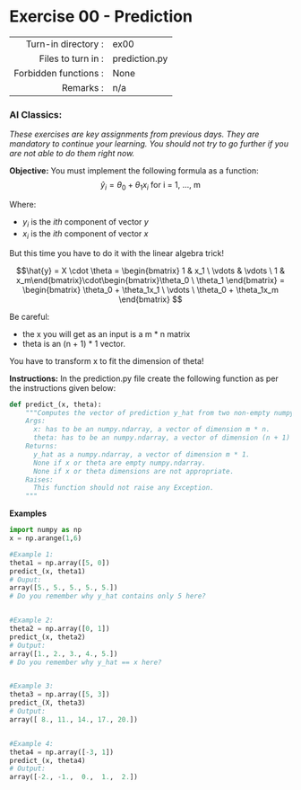 # Exercise 00 - Prediction

|                         |                    |
| -----------------------:| ------------------ |
|   Turn-in directory :   |  ex00              |
|   Files to turn in :    |  prediction.py     |
|   Forbidden functions : |  None              |
|   Remarks :             |  n/a               |

### AI Classics: 
*These exercises are key assignments from previous days. They are mandatory to continue your learning. You should not try to go further if you are not able to do them right now.*

**Objective:**
You must implement the following formula as a function:  
$$
\hat{y}_i = \theta_0 + \theta_1 x_i \text{ for i = 1, ..., m}
$$  
  
Where:
- $y_i$ is the *ith* component of vector $y$
- $x_i$ is the *ith* component of vector $x$ 

But this time you have to do it with the linear algebra trick!  

$$\hat{y} = X \cdot \theta = \begin{bmatrix} 1 & x_1 \ \vdots & \vdots \ 1 & x_m\end{bmatrix}\cdot\begin{bmatrix}\theta_0 \ \theta_1 \end{bmatrix} = \begin{bmatrix} \theta_0 + \theta_1x_1 \ \vdots \ \theta_0 + \theta_1x_m \end{bmatrix} $$
  

Be careful: 
- the x you will get as an input is a m * n matrix 
- theta is an (n + 1) * 1 vector. 

You have to transform x to fit the dimension of theta!

**Instructions:**
In the prediction.py file create the following function as per the instructions given below:
```python
def predict_(x, theta):
    """Computes the vector of prediction y_hat from two non-empty numpy.ndarray.
    Args:
      x: has to be an numpy.ndarray, a vector of dimension m * n.
      theta: has to be an numpy.ndarray, a vector of dimension (n + 1) * 1.
    Returns:
      y_hat as a numpy.ndarray, a vector of dimension m * 1.
      None if x or theta are empty numpy.ndarray.
      None if x or theta dimensions are not appropriate.
    Raises:
      This function should not raise any Exception.
    """
```

**Examples**

```python
import numpy as np
x = np.arange(1,6)

#Example 1:
theta1 = np.array([5, 0])
predict_(x, theta1)
# Ouput:
array([5., 5., 5., 5., 5.])
# Do you remember why y_hat contains only 5 here?  


#Example 2:
theta2 = np.array([0, 1])
predict_(x, theta2)
# Output:
array([1., 2., 3., 4., 5.])
# Do you remember why y_hat == x here?  


#Example 3:
theta3 = np.array([5, 3])
predict_(X, theta3)
# Output:
array([ 8., 11., 14., 17., 20.])


#Example 4:
theta4 = np.array([-3, 1])
predict_(x, theta4)
# Output:
array([-2., -1.,  0.,  1.,  2.])
```